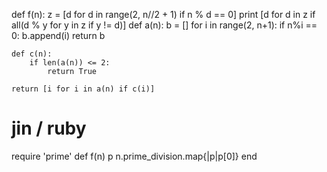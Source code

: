 def f(n):
    z = [d for d in range(2, n//2 + 1) if n % d == 0]
    print [d for d in z if all(d % y for y in z if y != d)]
	def a(n):
		b = []
		for i in range(2, n+1):
			if n%i == 0:
				b.append(i)
		return b

	def c(n):
		if len(a(n)) <= 2:
			return True

	return [i for i in a(n) if c(i)]

# jin / ruby
require 'prime'
def f(n) p n.prime_division.map{|p|p[0]} end
